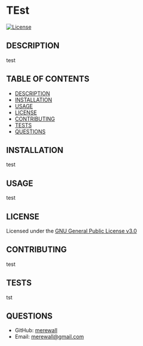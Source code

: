 # TEst

  [![License](https://img.shields.io/badge/License-GPLv3-blue.svg)](https://www.gnu.org/licenses/gpl-3.0)
  
  ## DESCRIPTION

  test

  ## TABLE OF CONTENTS

  - [DESCRIPTION](#description)
  - [INSTALLATION](#installation)
  - [USAGE](#usage)
  - [LICENSE](#license)
  - [CONTRIBUTING](#contributing)
  - [TESTS](#tests)
  - [QUESTIONS](#questions)

  ## INSTALLATION

  test 

  ## USAGE

  test

  ## LICENSE

  Licensed under the [GNU General Public License v3.0](https://www.gnu.org/licenses/gpl-3.0)

  ## CONTRIBUTING

  test

  ## TESTS

  tst

  ## QUESTIONS

  * GitHub: [merewall](https://github.com/merewall)
  * Email: merewall@gmail.com

